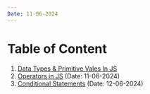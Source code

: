 ```yaml
---
Date: 11-06-2024
---
```

# Table of Content
1. [Data Types & Primitive Vales In JS](dataTypeAndPrimitiveValesInJS.md)
2. [Operators in JS](Operators.md) (Date: 11-06-2024) 
3. [Conditional Statements](conditionalStatements.md) (Date: 12-06-2024)


